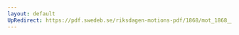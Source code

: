 ```yaml
---
layout: default
UpRedirect: https://pdf.swedeb.se/riksdagen-motions-pdf/1868/mot_1868__ak__00333.pdf
---
```

